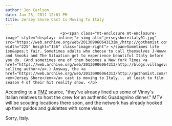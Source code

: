 ```yaml
---
author: Jen Carlson
date: Jan 25, 2011 12:01 PM
title: Jersey Shore Cast Is Moving To Italy
---
```



                            
                            
                            
                            <p><span class="mt-enclosure mt-enclosure-image" style="display: inline;"> <img alt="jerseyshoreitaly01.jpg" src="https://web.archive.org/web/20130906064313im_/http://gothamist.com/attachments/arts_jen/jerseyshoreitaly01.jpg" width="225" height="156" class="image-right"> </span>Sometimes life isn&apos;t fair. Sometimes adults who choose to call themselves J-Woww and Snooki and The Situation get to experience beautiful Italy before you do. (And sometimes one of them becomes a New York Times <a href="https://web.archive.org/web/20130906064313/http://blogs.villagevoice.com/runninscared/2011/01/snooki_new_york.php">best selling author</a>.) Anyway, the <a href="https://web.archive.org/web/20130906064313/http://gothamist.com/tags/jerseyshore"><em>Jersey Shore</em></a> cast is moving to Italy... at least to film season 4 of their hit reality show. </p>

<p>According to a <a href="https://web.archive.org/web/20130906064313/http://www.tmz.com/2011/01/25/jersey-shore-italy-pauly-d-snooki-jwoww-vinny-guadagnino-mtv-shoot-travel-show-visa-the-situation-ronnie-sammi-angelina/">TMZ</a> source, &quot;they&apos;ve already lined up some of Vinny&apos;s Italian relatives to host the crew for an authentic Guadagnino dinner.&quot; MTV will be scouting locations there soon, and the network has already hooked up their guidos and guidettes with some visas.</p>

<p>Sorry, Italy.</p>
                            
                            
                            
